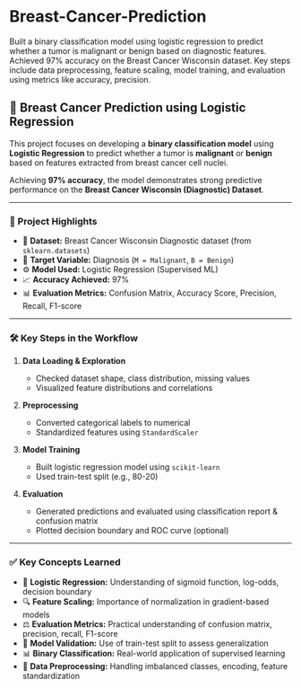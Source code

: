 # Breast-Cancer-Prediction
Built a binary classification model using logistic regression to predict whether a tumor is malignant or benign based on diagnostic features. Achieved 97% accuracy on the Breast Cancer Wisconsin dataset. Key steps include data preprocessing, feature scaling, model training, and evaluation using metrics like accuracy, precision.


## 🧠 Breast Cancer Prediction using Logistic Regression

This project focuses on developing a **binary classification model** using **Logistic Regression** to predict whether a tumor is **malignant** or **benign** based on features extracted from breast cancer cell nuclei.

Achieving **97% accuracy**, the model demonstrates strong predictive performance on the **Breast Cancer Wisconsin (Diagnostic) Dataset**.

---

### 📌 Project Highlights

* 📂 **Dataset:** Breast Cancer Wisconsin Diagnostic dataset (from `sklearn.datasets`)
* 🧪 **Target Variable:** Diagnosis (`M = Malignant`, `B = Benign`)
* ⚙️ **Model Used:** Logistic Regression (Supervised ML)
* 📈 **Accuracy Achieved:** 97%
* 📊 **Evaluation Metrics:** Confusion Matrix, Accuracy Score, Precision, Recall, F1-score

---

### 🛠️ Key Steps in the Workflow

1. **Data Loading & Exploration**

   * Checked dataset shape, class distribution, missing values
   * Visualized feature distributions and correlations

2. **Preprocessing**

   * Converted categorical labels to numerical
   * Standardized features using `StandardScaler`

3. **Model Training**

   * Built logistic regression model using `scikit-learn`
   * Used train-test split (e.g., 80-20)

4. **Evaluation**

   * Generated predictions and evaluated using classification report & confusion matrix
   * Plotted decision boundary and ROC curve (optional)

---

### ✅ Key Concepts Learned

* 📌 **Logistic Regression:** Understanding of sigmoid function, log-odds, decision boundary
* 🔍 **Feature Scaling:** Importance of normalization in gradient-based models
* ⚖️ **Evaluation Metrics:** Practical understanding of confusion matrix, precision, recall, F1-score
* 🧪 **Model Validation:** Use of train-test split to assess generalization
* 📊 **Binary Classification:** Real-world application of supervised learning
* 🧼 **Data Preprocessing:** Handling imbalanced classes, encoding, feature standardization

